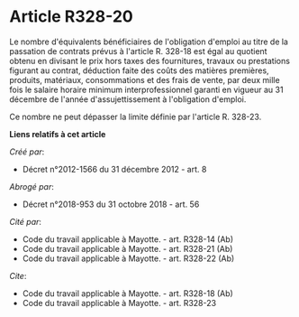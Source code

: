 # Article R328-20

Le nombre d'équivalents bénéficiaires de l'obligation d'emploi au titre de la passation de contrats prévus à l'article R.
328-18 est égal au quotient obtenu en divisant le prix hors taxes des fournitures, travaux ou prestations figurant au
contrat, déduction faite des coûts des matières premières, produits, matériaux, consommations et des frais de vente, par deux
mille fois le salaire horaire minimum interprofessionnel garanti en vigueur au 31 décembre de l'année d'assujettissement à
l'obligation d'emploi. 

Ce nombre ne peut dépasser la limite définie par l'article R. 328-23.

**Liens relatifs à cet article**

_Créé par_:

  - Décret n°2012-1566 du 31 décembre 2012 - art. 8

_Abrogé par_:

  - Décret n°2018-953 du 31 octobre 2018 - art. 56

_Cité par_:

  - Code du travail applicable à Mayotte. - art. R328-14 (Ab)
  - Code du travail applicable à Mayotte. - art. R328-21 (Ab)
  - Code du travail applicable à Mayotte. - art. R328-22 (Ab)

_Cite_:

  - Code du travail applicable à Mayotte. - art. R328-18 (Ab)
  - Code du travail applicable à Mayotte. - art. R328-23

